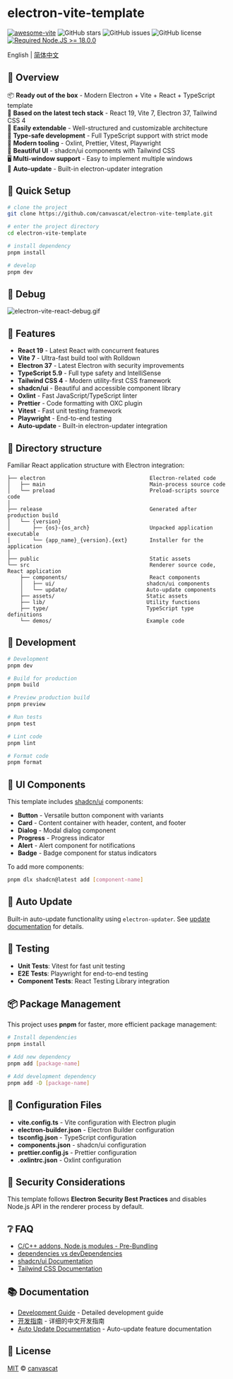 # electron-vite-template

[![awesome-vite](https://awesome.re/mentioned-badge.svg)](https://github.com/vitejs/awesome-vite)
![GitHub stars](https://img.shields.io/github/stars/canvascat/electron-vite-template?color=fa6470)
![GitHub issues](https://img.shields.io/github/issues/canvascat/electron-vite-template?color=d8b22d)
![GitHub license](https://img.shields.io/github/license/canvascat/electron-vite-template)
[![Required Node.JS >= 18.0.0](https://img.shields.io/static/v1?label=node&message=%3E=18.0.0&logo=node.js&color=3f893e)](https://nodejs.org/about/releases)

English | [简体中文](README.zh-CN.md)

## 👀 Overview

📦 **Ready out of the box** - Modern Electron + Vite + React + TypeScript template  
🎯 **Based on the latest tech stack** - React 19, Vite 7, Electron 37, Tailwind CSS 4  
🌱 **Easily extendable** - Well-structured and customizable architecture  
💪 **Type-safe development** - Full TypeScript support with strict mode  
🔩 **Modern tooling** - Oxlint, Prettier, Vitest, Playwright  
🎨 **Beautiful UI** - shadcn/ui components with Tailwind CSS  
🖥 **Multi-window support** - Easy to implement multiple windows  
🔄 **Auto-update** - Built-in electron-updater integration

## 🛫 Quick Setup

```sh
# clone the project
git clone https://github.com/canvascat/electron-vite-template.git

# enter the project directory
cd electron-vite-template

# install dependency
pnpm install

# develop
pnpm dev
```

## 🐞 Debug

![electron-vite-react-debug.gif](/electron-vite-react-debug.gif)

## 🚀 Features

- **React 19** - Latest React with concurrent features
- **Vite 7** - Ultra-fast build tool with Rolldown
- **Electron 37** - Latest Electron with security improvements
- **TypeScript 5.9** - Full type safety and IntelliSense
- **Tailwind CSS 4** - Modern utility-first CSS framework
- **shadcn/ui** - Beautiful and accessible component library
- **Oxlint** - Fast JavaScript/TypeScript linter
- **Prettier** - Code formatting with OXC plugin
- **Vitest** - Fast unit testing framework
- **Playwright** - End-to-end testing
- **Auto-update** - Built-in electron-updater integration

## 📂 Directory structure

Familiar React application structure with Electron integration:

```tree
├── electron                                 Electron-related code
│   ├── main                                 Main-process source code
│   └── preload                              Preload-scripts source code
│
├── release                                  Generated after production build
│   └── {version}
│       ├── {os}-{os_arch}                   Unpacked application executable
│       └── {app_name}_{version}.{ext}       Installer for the application
│
├── public                                   Static assets
└── src                                      Renderer source code, React application
    ├── components/                          React components
    │   ├── ui/                             shadcn/ui components
    │   └── update/                         Auto-update components
    ├── assets/                             Static assets
    ├── lib/                                Utility functions
    ├── type/                               TypeScript type definitions
    └── demos/                              Example code
```

<!--
## 🚨 Be aware

This template integrates Node.js API to the renderer process by default. If you want to follow **Electron Security Concerns** you might want to disable this feature. You will have to expose needed API by yourself.

To get started, remove the option as shown below. This will [modify the Vite configuration and disable this feature](https://github.com/electron-vite/vite-plugin-electron-renderer#config-presets-opinionated).

```diff
# vite.config.ts

export default {
  plugins: [
    ...
-   // Use Node.js API in the Renderer-process
-   renderer({
-     nodeIntegration: true,
-   }),
    ...
  ],
}
```
-->

## 🔧 Development

```sh
# Development
pnpm dev

# Build for production
pnpm build

# Preview production build
pnpm preview

# Run tests
pnpm test

# Lint code
pnpm lint

# Format code
pnpm format
```

## 🎨 UI Components

This template includes [shadcn/ui](https://ui.shadcn.com/) components:

- **Button** - Versatile button component with variants
- **Card** - Content container with header, content, and footer
- **Dialog** - Modal dialog component
- **Progress** - Progress indicator
- **Alert** - Alert component for notifications
- **Badge** - Badge component for status indicators

To add more components:

```sh
pnpm dlx shadcn@latest add [component-name]
```

## 🔄 Auto Update

Built-in auto-update functionality using `electron-updater`. See [update documentation](src/components/update/README.md) for details.

## 🧪 Testing

- **Unit Tests**: Vitest for fast unit testing
- **E2E Tests**: Playwright for end-to-end testing
- **Component Tests**: React Testing Library integration

## 📦 Package Management

This project uses **pnpm** for faster, more efficient package management:

```sh
# Install dependencies
pnpm install

# Add new dependency
pnpm add [package-name]

# Add development dependency
pnpm add -D [package-name]
```

## 🔧 Configuration Files

- **vite.config.ts** - Vite configuration with Electron plugin
- **electron-builder.json** - Electron Builder configuration
- **tsconfig.json** - TypeScript configuration
- **components.json** - shadcn/ui configuration
- **prettier.config.js** - Prettier configuration
- **.oxlintrc.json** - Oxlint configuration

## 🚨 Security Considerations

This template follows **Electron Security Best Practices** and disables Node.js API in the renderer process by default.

## ❔ FAQ

- [C/C++ addons, Node.js modules - Pre-Bundling](https://github.com/electron-vite/vite-plugin-electron-renderer#dependency-pre-bundling)
- [dependencies vs devDependencies](https://github.com/electron-vite/vite-plugin-electron-renderer#dependencies-vs-devdependencies)
- [shadcn/ui Documentation](https://ui.shadcn.com/)
- [Tailwind CSS Documentation](https://tailwindcss.com/docs)

## 📚 Documentation

- [Development Guide](DEVELOPMENT.en.md) - Detailed development guide
- [开发指南](DEVELOPMENT.md) - 详细的中文开发指南
- [Auto Update Documentation](src/components/update/README.md) - Auto-update feature documentation

## 📄 License

[MIT](LICENSE) © [canvascat](https://github.com/canvascat)
